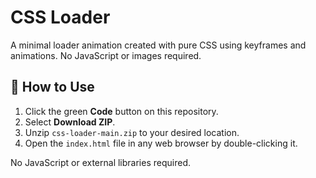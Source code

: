 # CSS Loader

A minimal loader animation created with pure CSS using keyframes and animations. No JavaScript or images required.

## 🚀 How to Use

1. Click the green **Code** button on this repository.
2. Select **Download ZIP**.
3. Unzip `css-loader-main.zip` to your desired location.
4. Open the `index.html` file in any web browser by double-clicking it.

No JavaScript or external libraries required.
